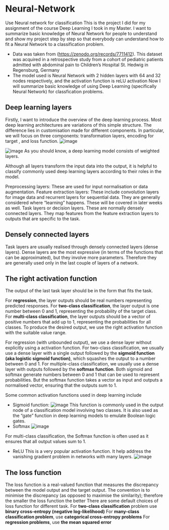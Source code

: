 # Neural-Network
Use Neural network for classification
This is the project I did for my assignment of the course Deep Learning I took in my Master. I want to summarize basic knowledge of Neural Network for people to understand and show my project step by step so that everybody can understand how to fit a Neural Network to a classification problem.
* Data was taken from (https://zenodo.org/records/7711412). This dataset was acquired in a retrospective study from a cohort of pediatric patients admitted with abdominal pain to Children’s Hospital St. Hedwig in Regensburg, Germany
* The model used is Neural Network with 2 hidden layers with 64 and 32 nodes respectively, and the activation function is reLU activation
Now I will summarize basic knowledge of using Deep Learning (specifically Neural Network) for classfication problems.
## Deep learning layers
Firstly, I want to introduce the overview of the deep learning process. Most deep learning architectures are variations of this simple structure. The difference lies in customisation made for different components. In particular, we will focus on three components: transformation layers, encoding for target , and loss function.
![image](https://github.com/user-attachments/assets/b960abde-2866-4216-a690-75597ed454ef)

![image](https://github.com/user-attachments/assets/75b75b91-9f56-4677-a69c-31833d676ba2)
As you should know, a deep learning model consists of weighted layers.

Although all layers transform the input data into the output, it is helpful to classify commonly used deep learning layers according to their roles in the model.

Preprocessing layers: These are used for input normalisation or data augmentation.
Feature extraction layers: These include convolution layers for image data and recurrent layers for sequential data. They are generally considered where “learning” happens. These will be covered in later weeks as well.
Task layers or decision layers. These are normally densely connected layers. They map features from the feature extraction layers to outputs that are specific to the task.
## Densely connected layers
Task layers are usually realised through densely connected layers (dense layers). Dense layers are the most expressive (in terms of the functions that can be approximated), but they involve more parameters. Therefore they are generally used only in the last couple of layers of a network.
 ## The right activation function
The output of the last task layer should be in the form that fits the task.

For **regression**, the layer outputs should be real numbers representing predicted responses.
For **two-class classification**, the layer output is one number between 0 and 1, representing the probability of the target class.
For **multi-class classification**, the layer outputs should be a vector of positive numbers that add up to 1, representing the probabilities for all classes.
To produce the desired output, we use the right activation function with the suitable value range.

For regression (with unbounded output), we use a dense layer without explicitly using a activation function.
For two-class classification, we usually use a dense layer with a single output followed by the **sigmoid function (aka logistic sigmoid function)**, which squashes the output to a number between 0 and 1.
For multiple-class classification, we usually use a dense layer with outputs followed by the **softmax function**. Both sigmoid and softmax generate numbers between 0 and 1 that can be used to represent probabilities. But the softmax function takes a vector as input and outputs a normalised vector, ensuring that the outputs sum to 1.

Some common activation functions used in deep learning include

- Sigmoid function:
  ![image](https://github.com/user-attachments/assets/f8dc3d19-ed8a-4e74-8cfd-2980c998fbb2)
  This function is commonly used in the output node of a classification model involving two classes. It is also used as the “gate” function in deep learning models to emulate Boolean logic gates.
- Softmax
  ![image](https://github.com/user-attachments/assets/156595b5-0977-4b60-a376-05552e773973)

For multi-class classification, the Softmax function is often used as it ensures that all output values sum to 1.
- ReLU
This is a very popular activation function. It help address the vanishing gradient problem in networks with many layers.
![image](https://github.com/user-attachments/assets/a614a85f-fd91-4902-9fa7-2ecf8ec3302d)

 ## The loss function
 The loss function is a real-valued function that measures the discrepancy between the model output and the target output. The convention is to minimise the discrepancy (as opposed to maximise the similarity); therefore the smaller the loss function the better
There are some default choices of loss function for different task.
For **two-class classification** problem use **binary cross-entropy (negative log-likelihood)**
For **many-class classification problem**, use **categorical cross-entropy problems**
For **regression problems**, use **the mean squared error**





  

